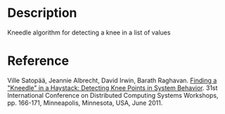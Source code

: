 # Description
Kneedle algorithm for detecting a knee in a list of values 
# Reference
Ville Satopää, Jeannie Albrecht, David Irwin, Barath Raghavan. [Finding a "Kneedle" in a Haystack: Detecting Knee Points in System Behavior](http://ieeexplore.ieee.org/xpl/login.jsp?tp=&arnumber=5961514&url=http%3A%2F%2Fieeexplore.ieee.org%2Fxpls%2Fabs_all.jsp%3Farnumber%3D5961514). 31st International Conference on Distributed Computing Systems Workshops, pp. 166-171, Minneapolis, Minnesota, USA, June 2011.
